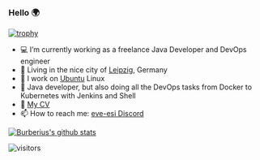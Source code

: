 ### Hello :earth_africa:

[![trophy](https://github-profile-trophy.vercel.app/?username=burberius)](https://github.com/ryo-ma/github-profile-trophy)

- :computer: I’m currently working as a freelance Java Developer and DevOps engineer
- :house_with_garden: Living in the nice city of [Leipzig](https://www.leipzig.de/), Germany
- :penguin: I work on [Ubuntu](https://www.ubuntu.com) Linux
- :100: Java developer, but also doing all the DevOps tasks from Docker to Kubernetes with Jenkins and Shell
- :notebook: [My CV](http://troja.net)
- 📫 How to reach me: [eve-esi Discord](https://discord.gg/yFZTgqg)

[![Burberius's github stats](https://github-readme-stats.vercel.app/api?username=burberius&theme=prussian)](https://github.com/anuraghazra/github-readme-stats)

![visitors](https://visitor-badge.glitch.me/badge?page_id=burberius.readme)
